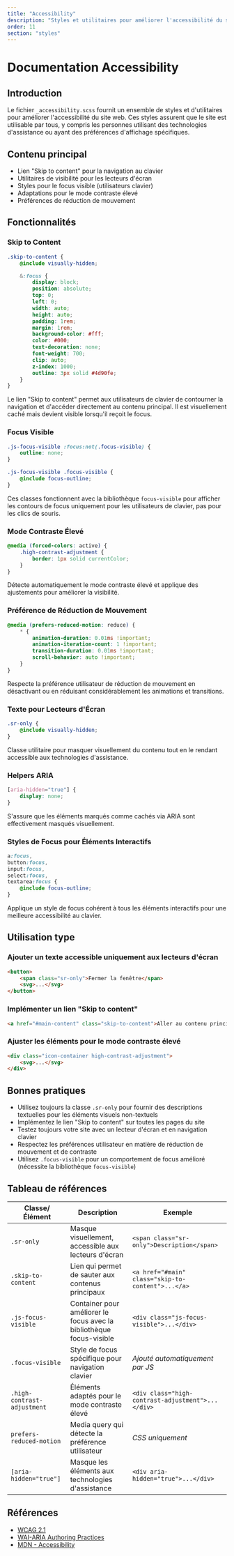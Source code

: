 ```yaml
---
title: "Accessibility"
description: "Styles et utilitaires pour améliorer l'accessibilité du site web"
order: 11
section: "styles"
---
```


# Documentation Accessibility

## Introduction

Le fichier `_accessibility.scss` fournit un ensemble de styles et d'utilitaires pour améliorer l'accessibilité du site web. Ces styles assurent que le site est utilisable par tous, y compris les personnes utilisant des technologies d'assistance ou ayant des préférences d'affichage spécifiques.

## Contenu principal

- Lien "Skip to content" pour la navigation au clavier
- Utilitaires de visibilité pour les lecteurs d'écran
- Styles pour le focus visible (utilisateurs clavier)
- Adaptations pour le mode contraste élevé
- Préférences de réduction de mouvement

## Fonctionnalités

### Skip to Content

```scss
.skip-to-content {
	@include visually-hidden;

	&:focus {
		display: block;
		position: absolute;
		top: 0;
		left: 0;
		width: auto;
		height: auto;
		padding: 1rem;
		margin: 1rem;
		background-color: #fff;
		color: #000;
		text-decoration: none;
		font-weight: 700;
		clip: auto;
		z-index: 1000;
		outline: 3px solid #4d90fe;
	}
}
```

Le lien "Skip to content" permet aux utilisateurs de clavier de contourner la navigation et d'accéder directement au contenu principal. Il est visuellement caché mais devient visible lorsqu'il reçoit le focus.

### Focus Visible

```scss
.js-focus-visible :focus:not(.focus-visible) {
	outline: none;
}

.js-focus-visible .focus-visible {
	@include focus-outline;
}
```

Ces classes fonctionnent avec la bibliothèque `focus-visible` pour afficher les contours de focus uniquement pour les utilisateurs de clavier, pas pour les clics de souris.

### Mode Contraste Élevé

```scss
@media (forced-colors: active) {
	.high-contrast-adjustment {
		border: 1px solid currentColor;
	}
}
```

Détecte automatiquement le mode contraste élevé et applique des ajustements pour améliorer la visibilité.

### Préférence de Réduction de Mouvement

```scss
@media (prefers-reduced-motion: reduce) {
	* {
		animation-duration: 0.01ms !important;
		animation-iteration-count: 1 !important;
		transition-duration: 0.01ms !important;
		scroll-behavior: auto !important;
	}
}
```

Respecte la préférence utilisateur de réduction de mouvement en désactivant ou en réduisant considérablement les animations et transitions.

### Texte pour Lecteurs d'Écran

```scss
.sr-only {
	@include visually-hidden;
}
```

Classe utilitaire pour masquer visuellement du contenu tout en le rendant accessible aux technologies d'assistance.

### Helpers ARIA

```scss
[aria-hidden="true"] {
	display: none;
}
```

S'assure que les éléments marqués comme cachés via ARIA sont effectivement masqués visuellement.

### Styles de Focus pour Éléments Interactifs

```scss
a:focus,
button:focus,
input:focus,
select:focus,
textarea:focus {
	@include focus-outline;
}
```

Applique un style de focus cohérent à tous les éléments interactifs pour une meilleure accessibilité au clavier.

## Utilisation type

### Ajouter un texte accessible uniquement aux lecteurs d'écran

```html
<button>
	<span class="sr-only">Fermer la fenêtre</span>
	<svg>...</svg>
</button>
```

### Implémenter un lien "Skip to content"

```html
<a href="#main-content" class="skip-to-content">Aller au contenu principal</a>
```

### Ajuster les éléments pour le mode contraste élevé

```html
<div class="icon-container high-contrast-adjustment">
	<svg>...</svg>
</div>
```

## Bonnes pratiques

- Utilisez toujours la classe `.sr-only` pour fournir des descriptions textuelles pour les éléments visuels non-textuels
- Implémentez le lien "Skip to content" sur toutes les pages du site
- Testez toujours votre site avec un lecteur d'écran et en navigation clavier
- Respectez les préférences utilisateur en matière de réduction de mouvement et de contraste
- Utilisez `.focus-visible` pour un comportement de focus amélioré (nécessite la bibliothèque `focus-visible`)

## Tableau de références

| Classe/Élément              | Description                                                          | Exemple                                           |
| --------------------------- | -------------------------------------------------------------------- | ------------------------------------------------- |
| `.sr-only`                  | Masque visuellement, accessible aux lecteurs d'écran                 | `<span class="sr-only">Description</span>`        |
| `.skip-to-content`          | Lien qui permet de sauter aux contenus principaux                    | `<a href="#main" class="skip-to-content">...</a>` |
| `.js-focus-visible`         | Container pour améliorer le focus avec la bibliothèque focus-visible | `<div class="js-focus-visible">...</div>`         |
| `.focus-visible`            | Style de focus spécifique pour navigation clavier                    | _Ajouté automatiquement par JS_                   |
| `.high-contrast-adjustment` | Éléments adaptés pour le mode contraste élevé                        | `<div class="high-contrast-adjustment">...</div>` |
| `prefers-reduced-motion`    | Media query qui détecte la préférence utilisateur                    | _CSS uniquement_                                  |
| `[aria-hidden="true"]`      | Masque les éléments aux technologies d'assistance                    | `<div aria-hidden="true">...</div>`               |

## Références

- [WCAG 2.1](https://www.w3.org/TR/WCAG21/)
- [WAI-ARIA Authoring Practices](https://www.w3.org/TR/wai-aria-practices-1.1/)
- [MDN - Accessibility](https://developer.mozilla.org/en-US/docs/Web/Accessibility)

